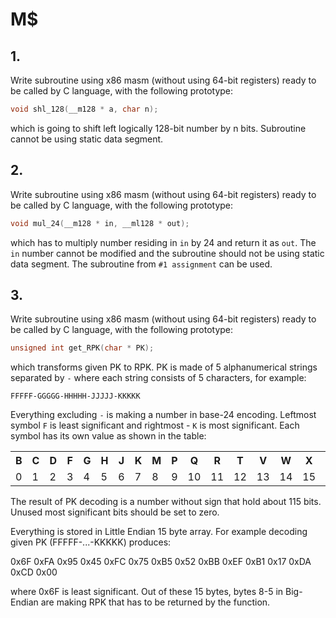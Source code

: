 # M$


## 1.

Write subroutine using x86 masm (without using 64-bit registers) ready to be called by C language, with the following prototype:

```c
void shl_128(__m128 * a, char n);
```

which is going to shift left logically 128-bit number by n bits. Subroutine cannot be using static data segment.

## 2.

Write subroutine using x86 masm (without using 64-bit registers) ready to be called by C language, with the following prototype:

```c
void mul_24(__m128 * in, __ml128 * out);

```
which has to multiply number residing in `in` by 24 and return it as `out`. The `in` number cannot be modified and the subroutine should not be using static data segment.
The subroutine from `#1 assignment` can be used.


## 3.

Write subroutine using x86 masm (without using 64-bit registers) ready to be called by C language, with the following prototype:

```c
unsigned int get_RPK(char * PK);
```

which transforms given PK to RPK. PK is made of 5 alphanumerical strings separated by `-` where each string consists of 5 characters, for example:

`FFFFF-GGGGG-HHHHH-JJJJJ-KKKKK`

Everything excluding `-` is making a number in base-24 encoding. Leftmost symbol `F` is least significant and rightmost - `K` is most significant. Each symbol has its own value as shown in the table:

<table>
    <tr>
        <th>B</th>
        <th>C</th>
        <th>D</th>
        <th>F</th>
        <th>G</th>
        <th>H</th>
        <th>J</th>
        <th>K</th>
        <th>M</th>
        <th>P</th>
        <th>Q</th>
        <th>R</th>
        <th>T</th>
        <th>V</th>
        <th>W</th>
        <th>X</th>
        <th>Y</th>
        <th>2</th>
        <th>3</th>
        <th>4</th>
        <th>6</th>
        <th>7</th>
        <th>8</th>
        <th>9</th>
    </tr>
    <tr>
        <td>0</td>
        <td>1</td>
        <td>2</td>
        <td>3</td>
        <td>4</td>
        <td>5</td>
        <td>6</td>
        <td>7</td>
        <td>8</td>
        <td>9</td>
        <td>10</td>
        <td>11</td>
        <td>12</td>
        <td>13</td>
        <td>14</td>
        <td>15</td>
        <td>16</td>
        <td>17</td>
        <td>18</td>
        <td>19</td>
        <td>20</td>
        <td>21</td>
        <td>22</td>
        <td>23</td>
    </tr>
</table>

The result of PK decoding is a number without sign that hold about 115 bits. Unused most significant bits should be set to zero.

Everything is stored in Little Endian 15 byte array. For example decoding given PK (FFFFF-...-KKKKK) produces:

0x6F 0xFA 0x95 0x45 0xFC 0x75 0xB5 0x52 0xBB 0xEF 0xB1 0x17 0xDA 0xCD 0x00 

where 0x6F is least significant. Out of these 15 bytes, bytes 8-5 in Big-Endian are making RPK that has to be returned by the function.